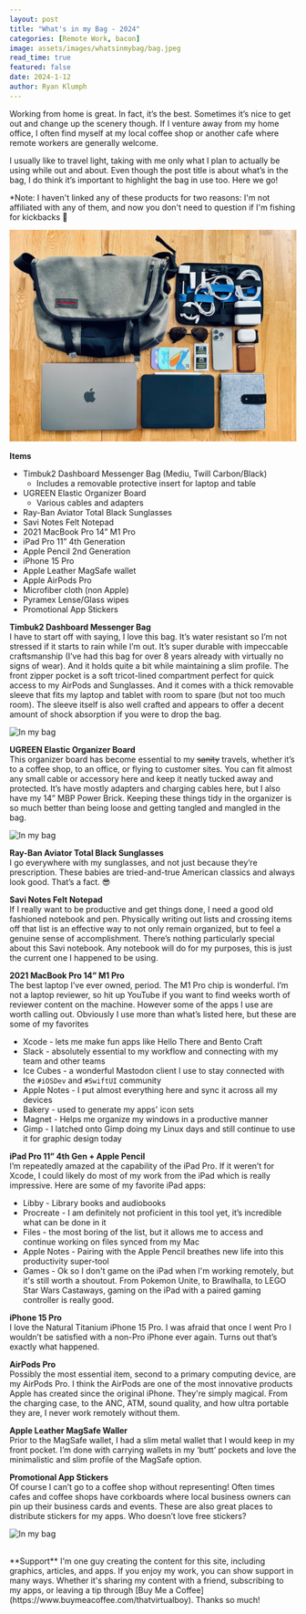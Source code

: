 ```yaml
---
layout: post
title: "What's in my Bag - 2024"
categories: [Remote Work, bacon]
image: assets/images/whatsinmybag/bag.jpeg
read_time: true
featured: false
date: 2024-1-12
author: Ryan Klumph
---
```


Working from home is great. In fact, it’s the best. Sometimes it’s nice to get out and change up the scenery though. If I venture away from my home office, I often find myself at my local coffee shop or another cafe where remote workers are generally welcome.

I usually like to travel light, taking with me only what I plan to actually be using while out and about. Even though the post title is about what’s in the bag, I do think it’s important to highlight the bag in use too. Here we go!

*Note: I haven't linked any of these products for two reasons: I'm not affiliated with any of them, and now you don't need to question if I'm fishing for kickbacks 🙂

![In my bag](/assets/images/whatsinmybag/bag-stuff.jpg)  

**Items**
* Timbuk2 Dashboard Messenger Bag (Mediu, Twill Carbon/Black)
    * Includes a removable protective insert for laptop and table
* UGREEN Elastic Organizer Board
    * Various cables and adapters
* Ray-Ban Aviator Total Black Sunglasses
* Savi Notes Felt Notepad
* 2021 MacBook Pro 14” M1 Pro
* iPad Pro 11” 4th Generation
* Apple Pencil 2nd Generation
* iPhone 15 Pro
* Apple Leather MagSafe wallet 
* Apple AirPods Pro
* Microfiber cloth (non Apple)
* Pyramex Lense/Glass wipes
* Promotional App Stickers 

**Timbuk2 Dashboard Messenger Bag**  
I have to start off with saying, I love this bag. It’s water resistant so I’m not stressed if it starts to rain while I’m out. It’s super durable with impeccable craftsmanship (I’ve had this bag for over 8 years already with virtually no signs of wear). And it holds quite a bit while maintaining a slim profile. The front zipper pocket is a soft tricot-lined compartment perfect for quick access to my AirPods and Sunglasses. And it comes with a thick removable sleeve that fits my laptop and tablet with room to spare (but not too much room). The sleeve itself is also well crafted and appears to offer a decent amount of shock absorption if you were to drop the bag.

![In my bag](/assets/images/whatsinmybag/bag1.jpeg) 

**UGREEN Elastic Organizer Board**  
This organizer board has become essential to my ~~sanity~~ travels, whether it’s to a coffee shop, to an office, or flying to customer sites. You can fit almost any small cable or accessory here and keep it neatly tucked away and protected. It’s have mostly adapters and charging cables here, but I also have my 14” MBP Power Brick. Keeping these things tidy in the organizer is so much better than being loose and getting tangled and mangled in the bag.

![In my bag](/assets/images/whatsinmybag/organizer.jpeg)  

**Ray-Ban Aviator Total Black Sunglasses**  
I go everywhere with my sunglasses, and not just because they’re prescription. These babies are tried-and-true American classics and always look good. That’s a fact. 😎

**Savi Notes Felt Notepad**  
If I really want to be productive and get things done, I need a good old fashioned notebook and pen. Physically writing out lists and crossing items off that list is an effective way to not only remain organized, but to feel a genuine sense of accomplishment. There’s nothing particularly special about this Savi notebook. Any notebook will do for my purposes, this is just the current one I happened to be using.

**2021 MacBook Pro 14” M1 Pro**  
The best laptop I’ve ever owned, period. The M1 Pro chip is wonderful. I’m not a laptop reviewer, so hit up YouTube if you want to find weeks worth of reviewer content on the machine. However some of the apps I use are worth calling out. Obviously I use more than what’s listed here, but these are some of my favorites  
* Xcode - lets me make fun apps like Hello There and Bento Craft
* Slack - absolutely essential to my workflow and connecting with my team and other teams
* Ice Cubes - a wonderful Mastodon client I use to stay connected with the `#iOSDev` and `#SwiftUI` community
* Apple Notes - I put almost everything here and sync it across all my devices
* Bakery - used to generate my apps' icon sets
* Magnet - Helps me organize my windows in a productive manner
* Gimp - I latched onto Gimp doing my Linux days and still continue to use it for graphic design today

**iPad Pro 11” 4th Gen + Apple Pencil**  
I’m repeatedly amazed at the capability of the iPad Pro. If it weren’t for Xcode, I could likely do most of my work from the iPad which is really impressive. Here are some of my favorite iPad apps:  
* Libby - Library books and audiobooks  
* Procreate - I am definitely not proficient in this tool yet, it’s incredible what can be done in it
* Files - the most boring of the list, but it allows me to access and continue working on files synced from my Mac
* Apple Notes - Pairing with the Apple Pencil breathes new life into this productivity super-tool
* Games - Ok so I don't game on the iPad when I'm working remotely, but it's still worth a shoutout. From Pokemon Unite, to Brawlhalla, to LEGO Star Wars Castaways, gaming on the iPad with a paired gaming controller is really good. 

**iPhone 15 Pro**  
I love the Natural Titanium iPhone 15 Pro. I was afraid that once I went Pro I wouldn’t be satisfied with a non-Pro iPhone ever again. Turns out that’s exactly what happened.

**AirPods Pro**  
Possibly the most essential item, second to a primary computing device, are my AirPods Pro. I think the AirPods are one of the most innovative products Apple has created since the original iPhone. They're simply magical. From the charging case, to the ANC, ATM, sound quality, and how ultra portable they are, I never work remotely without them.

**Apple Leather MagSafe Waller**  
Prior to the MagSafe wallet, I had a slim metal wallet that I would keep in my front pocket. I’m done with carrying wallets in my ‘butt’ pockets and love the minimalistic and slim profile of the MagSafe option. 

**Promotional App Stickers**  
Of course I can’t go to a coffee shop without representing! Often times cafes and coffee shops have corkboards where local business owners can pin up their business cards and events. These are also great places to distribute stickers for my apps. Who doesn’t love free stickers?

![In my bag](/assets/images/whatsinmybag/bag2.jpeg)  

<br>
**Support**  
I'm one guy creating the content for this site, including graphics, articles, and apps. If you enjoy my work, you can show support in many ways. Whether it's sharing my content with a friend, subscribing to my apps, or leaving a tip through [Buy Me a Coffee](https://www.buymeacoffee.com/thatvirtualboy). Thanks so much!
